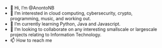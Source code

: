 - 👋 Hi, I’m @AnontoNB
- 👀 I’m interested in cloud computing, cybersecurity, crypto, programming, music, and working out.
- 🌱 I’m currently learning Python, Java and Javascript.
- 💞️ I’m looking to collaborate on any interesting smallscale or largescale projects relating to Information Technology.
- 📫 How to reach me 

<!---
AnontoNB/AnontoNB is a ✨ special ✨ repository because its `README.md` (this file) appears on your GitHub profile.
You can click the Preview link to take a look at your changes.
--->
